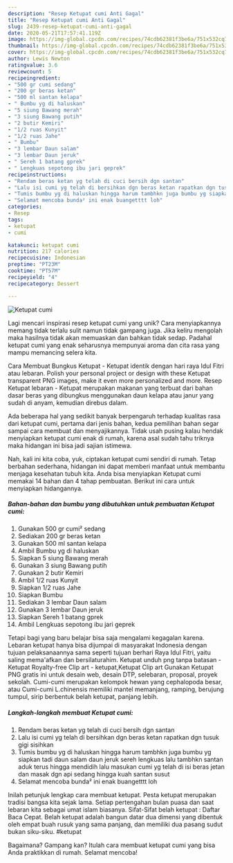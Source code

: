 ```yaml
---
description: "Resep Ketupat cumi Anti Gagal"
title: "Resep Ketupat cumi Anti Gagal"
slug: 2439-resep-ketupat-cumi-anti-gagal
date: 2020-05-21T17:57:41.119Z
image: https://img-global.cpcdn.com/recipes/74cdb62381f3be6a/751x532cq70/ketupat-cumi-foto-resep-utama.jpg
thumbnail: https://img-global.cpcdn.com/recipes/74cdb62381f3be6a/751x532cq70/ketupat-cumi-foto-resep-utama.jpg
cover: https://img-global.cpcdn.com/recipes/74cdb62381f3be6a/751x532cq70/ketupat-cumi-foto-resep-utama.jpg
author: Lewis Newton
ratingvalue: 3.6
reviewcount: 5
recipeingredient:
- "500 gr cumi sedang"
- "200 gr beras ketan"
- "500 ml santan kelapa"
- " Bumbu yg di haluskan"
- "5 siung Bawang merah"
- "3 siung Bawang putih"
- "2 butir Kemiri"
- "1/2 ruas Kunyit"
- "1/2 ruas Jahe"
- " Bumbu"
- "3 lembar Daun salam"
- "3 lembar Daun jeruk"
- " Sereh 1 batang gprek"
- " Lengkuas sepotong ibu jari geprek"
recipeinstructions:
- "Rendam beras ketan yg telah di cuci bersih dgn santan"
- "Lalu isi cumi yg telah di bersihkan dgn beras ketan rapatkan dgn tusuk gigi sisihkan"
- "Tumis bumbu yg di haluskan hingga harum tambhkn juga bumbu yg siapkan tadi daun salam daun jeruk sereh lengkuas lalu tambhkn santan aduk terus hingga mendidih lalu masukan cumi yg telah di isi beras jetan dan masak dgn api sedang hingga kuah santan susut"
- "Selamat mencoba bunda² ini enak buangetttt loh"
categories:
- Resep
tags:
- ketupat
- cumi

katakunci: ketupat cumi 
nutrition: 217 calories
recipecuisine: Indonesian
preptime: "PT23M"
cooktime: "PT57M"
recipeyield: "4"
recipecategory: Dessert

---
```



![Ketupat cumi](https://img-global.cpcdn.com/recipes/74cdb62381f3be6a/751x532cq70/ketupat-cumi-foto-resep-utama.jpg)

Lagi mencari inspirasi resep ketupat cumi yang unik? Cara menyiapkannya memang tidak terlalu sulit namun tidak gampang juga. Jika keliru mengolah maka hasilnya tidak akan memuaskan dan bahkan tidak sedap. Padahal ketupat cumi yang enak seharusnya mempunyai aroma dan cita rasa yang mampu memancing selera kita.

Cara Membuat Bungkus Ketupat - Ketupat identik dengan hari raya Idul Fitri atau lebaran. Polish your personal project or design with these Ketupat transparent PNG images, make it even more personalized and more. Resep Ketupat lebaran - Ketupat merupakan makanan yang terbuat dari bahan dasar beras yang dibungkus menggunakan daun kelapa atau janur yang sudah di anyam, kemudian direbus dalam.

Ada beberapa hal yang sedikit banyak berpengaruh terhadap kualitas rasa dari ketupat cumi, pertama dari jenis bahan, kedua pemilihan bahan segar sampai cara membuat dan menyajikannya. Tidak usah pusing kalau hendak menyiapkan ketupat cumi enak di rumah, karena asal sudah tahu triknya maka hidangan ini bisa jadi sajian istimewa.


Nah, kali ini kita coba, yuk, ciptakan ketupat cumi sendiri di rumah. Tetap berbahan sederhana, hidangan ini dapat memberi manfaat untuk membantu menjaga kesehatan tubuh kita. Anda bisa menyiapkan Ketupat cumi memakai 14 bahan dan 4 tahap pembuatan. Berikut ini cara untuk menyiapkan hidangannya.

<!--inarticleads1-->

##### Bahan-bahan dan bumbu yang dibutuhkan untuk pembuatan Ketupat cumi:

1. Gunakan 500 gr cumi² sedang
1. Sediakan 200 gr beras ketan
1. Gunakan 500 ml santan kelapa
1. Ambil  Bumbu yg di haluskan
1. Siapkan 5 siung Bawang merah
1. Gunakan 3 siung Bawang putih
1. Gunakan 2 butir Kemiri
1. Ambil 1/2 ruas Kunyit
1. Siapkan 1/2 ruas Jahe
1. Siapkan  Bumbu
1. Sediakan 3 lembar Daun salam
1. Gunakan 3 lembar Daun jeruk
1. Siapkan  Sereh 1 batang gprek
1. Ambil  Lengkuas sepotong ibu jari geprek


Tetapi bagi yang baru belajar bisa saja mengalami kegagalan karena. Lebaran ketupat hanya bisa dijumpai di masyarakat Indonesia dengan tujuan pelaksanaannya sama seperti tujuan berhari Raya Idul Fitri, yaitu saling mema&#39;afkan dan bersilaturahim. Ketupat unduh png tanpa batasan - Ketupat Royalty-free Clip art - ketupat,Ketupat Clip art Gunakan Ketupat PNG gratis ini untuk desain web, desain DTP, selebaran, proposal, proyek sekolah. Cumi-cumi merupakan kelompok hewan yang cephalopoda besar, atau Cumi-cumi L.chinensis memiliki mantel memanjang, ramping, berujung tumpul, sirip berbentuk belah ketupat, panjang lebih. 

<!--inarticleads2-->

##### Langkah-langkah membuat Ketupat cumi:

1. Rendam beras ketan yg telah di cuci bersih dgn santan
1. Lalu isi cumi yg telah di bersihkan dgn beras ketan rapatkan dgn tusuk gigi sisihkan
1. Tumis bumbu yg di haluskan hingga harum tambhkn juga bumbu yg siapkan tadi daun salam daun jeruk sereh lengkuas lalu tambhkn santan aduk terus hingga mendidih lalu masukan cumi yg telah di isi beras jetan dan masak dgn api sedang hingga kuah santan susut
1. Selamat mencoba bunda² ini enak buangetttt loh


Inilah petunjuk lengkap cara membuat ketupat. Pesta ketupat merupakan tradisi bangsa kita sejak lama. Setiap pertengahan bulan puasa dan saat lebaran kita sebagai umat islam biasanya. Sifat-Sifat belah ketupat : Daftar Baca Cepat. Belah ketupat adalah bangun datar dua dimensi yang dibentuk oleh empat buah rusuk yang sama panjang, dan memiliki dua pasang sudut bukan siku-siku. #ketupat 

Bagaimana? Gampang kan? Itulah cara membuat ketupat cumi yang bisa Anda praktikkan di rumah. Selamat mencoba!
